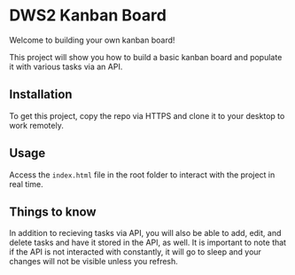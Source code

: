 # DWS2 Kanban Board

Welcome to building your own kanban board! 

This project will show you how to build a basic kanban board and populate it with various tasks via an API.

## Installation

To get this project, copy the repo via HTTPS and clone it to your desktop to work remotely.

## Usage

Access the `index.html` file in the root folder to interact with the project in real time.

## Things to know

In addition to recieving tasks via API, you will also be able to add, edit, and delete tasks and have it stored in the API, as well. It is important to note that if the API is not interacted with constantly, it will go to sleep and your changes will not be visible unless you refresh.